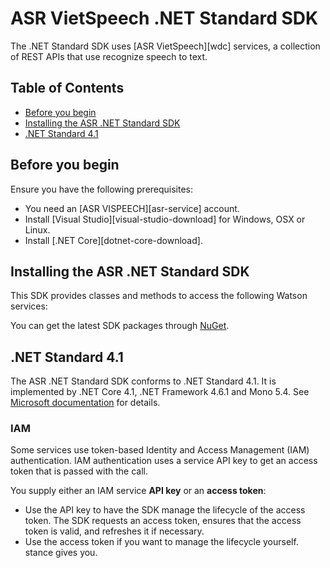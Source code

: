 # ASR VietSpeech .NET Standard SDK

The .NET Standard SDK uses [ASR VietSpeech][wdc] services, a collection of REST APIs that use recognize speech to text.

## Table of Contents
* [Before you begin](#before-you-begin)
* [Installing the ASR .NET Standard SDK](#installing-the-watson-net-standard-sdk)
* [.NET Standard 4.1](#net-standard-20)

## Before you begin
Ensure you have the following prerequisites:

* You need an [ASR VISPEECH][asr-service] account.
* Install [Visual Studio][visual-studio-download] for Windows, OSX or Linux.
* Install [.NET Core][dotnet-core-download].

## Installing the ASR .NET Standard SDK
This SDK provides classes and methods to access the following Watson services:

You can get the latest SDK packages through [NuGet](https://www.nuget.org).

[NuGet]: https://www.nuget.org/packages/asr-vietspeech/

## .NET Standard 4.1
The ASR .NET Standard SDK conforms to .NET Standard 4.1. It is implemented by .NET Core 4.1, .NET Framework 4.6.1 and Mono 5.4. See [Microsoft documentation](https://docs.microsoft.com/en-us/dotnet/standard/net-standard) for details.

### IAM

Some services use token-based Identity and Access Management (IAM) authentication. IAM authentication uses a service API key to get an access token that is passed with the call. 

You supply either an IAM service **API key** or an **access token**:

- Use the API key to have the SDK manage the lifecycle of the access token. The SDK requests an access token, ensures that the access token is valid, and refreshes it if necessary.
- Use the access token if you want to manage the lifecycle yourself. 
stance gives you.